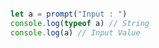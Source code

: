 ```javascript

let a = prompt("Input : ")
console.log(typeof a) // String
console.log(a) // Input Value

```
